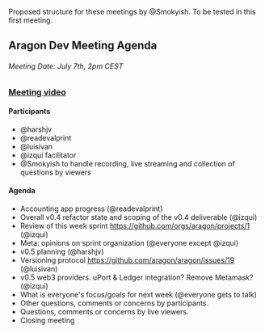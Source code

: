 Proposed structure for these meetings by @Smokyish. To be tested in this first meeting.

## Aragon Dev Meeting Agenda
###### Meeting Date: July 7th, 2pm CEST
### [Meeting video](https://youtu.be/2-gvzUsLCuI)
#### Participants
- @harshjv
- @readevalprint
- @luisivan
- @izqui facilitator
- @Smokyish to handle recording, live streaming and collection of questions by viewers
#### Agenda
- Accounting app progress (@readevalprint)
- Overall v0.4 refactor state and scoping of the v0.4 deliverable (@izqui)
- Review of this week sprint https://github.com/orgs/aragon/projects/1 (@izqui)
- Meta: opinions on sprint organization (@everyone except @izqui)
- v0.5 planning (@harshjv)
- Versioning protocol https://github.com/aragon/aragon/issues/19 (@luisivan)
- v0.5 web3 providers. uPort & Ledger integration? Remove Metamask? (@izqui)
- What is everyone's focus/goals for next week (@everyone gets to talk)
- Other questions, comments or concerns by participants.
- Questions, comments or concerns by live viewers.
- Closing meeting
